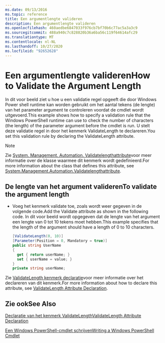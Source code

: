 ```yaml
---
ms.date: 09/13/2016
ms.topic: reference
title: Een argumentlengte valideren
description: Een argumentlengte valideren
ms.openlocfilehash: 460aedbe6847033f976cb7bf70b6c77ac5a3a3c9
ms.sourcegitcommit: 488a940c7c828820b36a6ba56c119f64614afc29
ms.translationtype: MT
ms.contentlocale: nl-NL
ms.lasthandoff: 10/27/2020
ms.locfileid: "92652628"
---
```

# <a name="how-to-validate-the-argument-length"></a><span data-ttu-id="96b95-103">Een argumentlengte valideren</span><span class="sxs-lookup"><span data-stu-id="96b95-103">How to Validate the Argument Length</span></span>

<span data-ttu-id="96b95-104">In dit voor beeld ziet u hoe u een validatie regel opgeeft die door Windows Power shell runtime kan worden gebruikt om het aantal tekens (de lengte) van het parameter argument te controleren voordat de cmdlet wordt uitgevoerd.</span><span class="sxs-lookup"><span data-stu-id="96b95-104">This example shows how to specify a validation rule that the Windows PowerShell runtime can use to check the number of characters (the length) of the parameter argument before the cmdlet is run.</span></span> <span data-ttu-id="96b95-105">U stelt deze validatie regel in door het kenmerk ValidateLength te declareren.</span><span class="sxs-lookup"><span data-stu-id="96b95-105">You set this validation rule by declaring the ValidateLength attribute.</span></span>

> [!NOTE]
> <span data-ttu-id="96b95-106">Zie [System. Management. Automation. Validatelengthattribute](/dotnet/api/System.Management.Automation.ValidateLengthAttribute)voor meer informatie over de klasse waarmee dit kenmerk wordt gedefinieerd.</span><span class="sxs-lookup"><span data-stu-id="96b95-106">For more information about the class that defines this attribute, see [System.Management.Automation.Validatelengthattribute](/dotnet/api/System.Management.Automation.ValidateLengthAttribute).</span></span>

## <a name="to-validate-the-argument-length"></a><span data-ttu-id="96b95-107">De lengte van het argument valideren</span><span class="sxs-lookup"><span data-stu-id="96b95-107">To validate the argument length</span></span>

- <span data-ttu-id="96b95-108">Voeg het kenmerk validate toe, zoals wordt weer gegeven in de volgende code.</span><span class="sxs-lookup"><span data-stu-id="96b95-108">Add the Validate attribute as shown in the following code.</span></span> <span data-ttu-id="96b95-109">In dit voor beeld wordt opgegeven dat de lengte van het argument een lengte van 0 tot 10 tekens moet hebben.</span><span class="sxs-lookup"><span data-stu-id="96b95-109">This example specifies that the length of the argument should have a length of 0 to 10 characters.</span></span>

    ```csharp
    [ValidateLength(0, 10)]
    [Parameter(Position = 0, Mandatory = true)]
    public string UserName
    {
      get { return userName; }
      set { userName = value; }
    }
    private string userName;
    ```

<span data-ttu-id="96b95-110">Zie [ValidateLength kenmerk declaratie](./validatelength-attribute-declaration.md)voor meer informatie over het declareren van dit kenmerk.</span><span class="sxs-lookup"><span data-stu-id="96b95-110">For more information about how to declare this attribute, see [ValidateLength Attribute Declaration](./validatelength-attribute-declaration.md).</span></span>

## <a name="see-also"></a><span data-ttu-id="96b95-111">Zie ook</span><span class="sxs-lookup"><span data-stu-id="96b95-111">See Also</span></span>

[<span data-ttu-id="96b95-112">Declaratie van het kenmerk ValidateLength</span><span class="sxs-lookup"><span data-stu-id="96b95-112">ValidateLength Attribute Declaration</span></span>](./validatelength-attribute-declaration.md)

[<span data-ttu-id="96b95-113">Een Windows PowerShell-cmdlet schrijven</span><span class="sxs-lookup"><span data-stu-id="96b95-113">Writing a Windows PowerShell Cmdlet</span></span>](./writing-a-windows-powershell-cmdlet.md)
